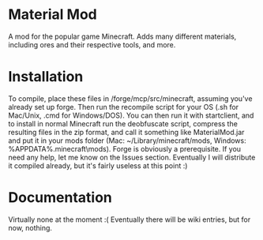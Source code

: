 Material Mod
===========

A mod for the popular game Minecraft. Adds many different materials, including ores and their respective tools, and more.

Installation
===========

To compile, place these files in /forge/mcp/src/minecraft, assuming you've already set up forge. Then run the recompile script for your OS (.sh for Mac/Unix, .cmd for Windows/DOS). You can then run it with startclient, and to install in normal Minecraft run the deobfuscate script, compress the resulting files in the zip format, and call it something like MaterialMod.jar and put it in your mods folder (Mac: ~/Library/minecraft/mods, Windows: %APPDATA%\.minecraft\mods). Forge is obviously a prerequisite. If you need any help, let me know on the Issues section. Eventually I will distribute it compiled already, but it's fairly useless at this point :)

Documentation
============

Virtually none at the moment :( Eventually there will be wiki entries, but for now, nothing.
